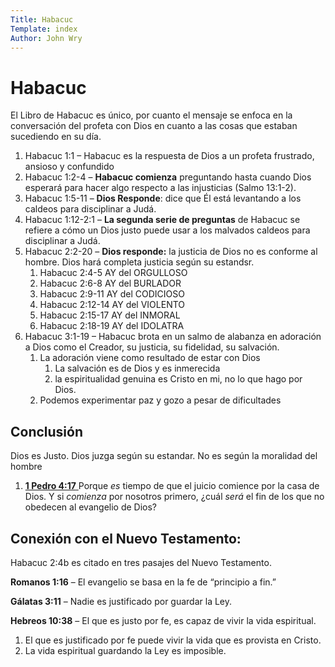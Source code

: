 ```yaml
---
Title: Habacuc
Template: index
Author: John Wry
---
```


# Habacuc

El Libro de Habacuc es único, por cuanto el mensaje se enfoca en la conversación del profeta con Dios en cuanto a las cosas que estaban sucediendo en su día.

1. Habacuc 1:1 – Habacuc es la respuesta de Dios a un profeta frustrado, ansioso y confundido
2. Habacuc 1:2-4 – **Habacuc comienza** preguntando hasta cuando Dios esperará para hacer algo respecto a las injusticias (Salmo 13:1-2).
3. Habacuc 1:5-11 – **Dios Responde**:  dice que Él está levantando a los caldeos para disciplinar a Judá.
4. Habacuc 1:12-2:1 – **La segunda serie de preguntas** de Habacuc se refiere a cómo un Dios justo puede usar a los malvados caldeos para disciplinar a Judá.
5. Habacuc 2:2-20 – **Dios responde:** la justicia de Dios no es conforme al hombre. Dios hará completa justicia según su estandsr. 
   1. Habacuc 2:4-5 AY del ORGULLOSO
   2. Habacuc 2:6-8 AY del BURLADOR
   3. Habacuc 2:9-11 AY del CODICIOSO
   4. Habacuc 2:12-14 AY del VIOLENTO
   5. Habacuc 2:15-17 AY del INMORAL
   6. Habacuc 2:18-19 AY del IDOLATRA
6. Habacuc 3:1-19 – Habacuc brota en un salmo de alabanza en adoración a Dios como el Creador, su justicia, su fidelidad, su salvación.
   1. La adoración viene como resultado de estar con Dios
      1. La salvación es de Dios y es inmerecida
      2. la espiritualidad genuina es Cristo en mi, no lo que hago por Dios. 
   2. Podemos experimentar paz y gozo a pesar de dificultades

## Conclusión 

Dios es Justo. Dios juzga según su estandar. No es según la moralidad del hombre

1. [**1 Pedro 4:17** ](verseid:60.4.17) Porque *es* tiempo de que el juicio comience por la casa de Dios. Y si *comienza* por nosotros primero, ¿cuál *será* el fin de los que no obedecen al evangelio de Dios?

## Conexión con el Nuevo Testamento: 

Habacuc 2:4b es citado en tres pasajes del Nuevo Testamento.

**Romanos 1:16** – El evangelio se basa en la fe de “principio a fin.”

**Gálatas 3:11** – Nadie es justificado por guardar la Ley.

**Hebreos 10:38** – El que es justo por fe, es capaz de vivir la vida espiritual.

1) El que es justificado por fe puede vivir la vida que es provista en Cristo.
2) La vida espiritual guardando la Ley es imposible.


